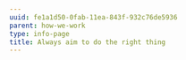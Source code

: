 ```yaml
---
uuid: fe1a1d50-0fab-11ea-843f-932c76de5936
parent: how-we-work
type: info-page
title: Always aim to do the right thing
---
```


